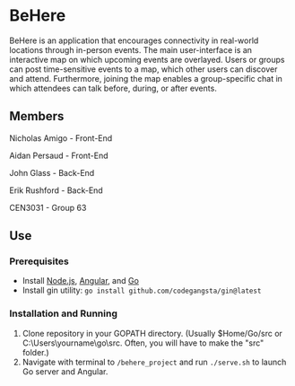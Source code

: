 # BeHere
BeHere is an application that encourages connectivity in real-world locations through in-person events. The main user-interface is an interactive map on which upcoming events are overlayed. Users or groups can post time-sensitive events to a map, which other users can discover and attend. Furthermore, joining the map enables a group-specific chat in which attendees can talk before, during, or after events.

## Members
Nicholas Amigo - Front-End 

Aidan Persaud - Front-End

John Glass - Back-End

Erik Rushford - Back-End

CEN3031 - Group 63

## Use
### Prerequisites
- Install [Node.js](https://nodejs.org/en/download/), [Angular](https://angular.io/guide/setup-local), and [Go](https://go.dev/doc/install)
- Install gin utility: `go install github.com/codegangsta/gin@latest`

### Installation and Running
1. Clone repository in your GOPATH directory. (Usually $Home/Go/src or C:\Users\yourname\go\src. Often, you will have to make the "src" folder.)
2. Navigate with terminal to `/behere_project` and run `./serve.sh` to launch Go server and Angular.

